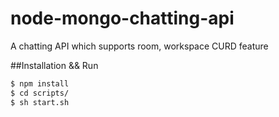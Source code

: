 # node-mongo-chatting-api
A chatting API which supports room, workspace CURD feature


##Installation && Run
```bash
$ npm install
$ cd scripts/
$ sh start.sh
```
